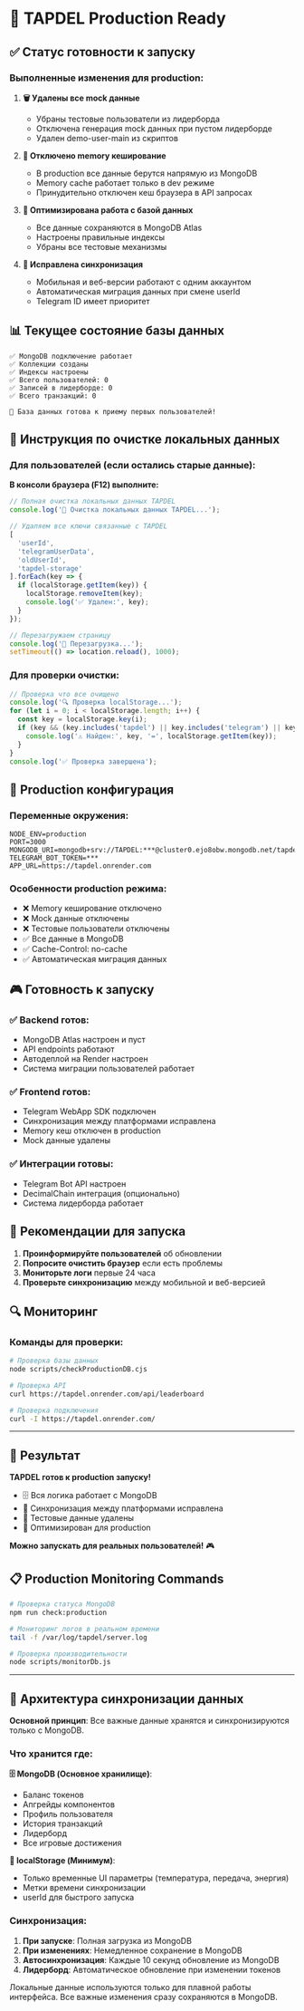 # 🚀 TAPDEL Production Ready

## ✅ Статус готовности к запуску

### Выполненные изменения для production:

1. **🗑️ Удалены все mock данные**
   - Убраны тестовые пользователи из лидерборда
   - Отключена генерация mock данных при пустом лидерборде
   - Удален demo-user-main из скриптов

2. **💾 Отключено memory кеширование**
   - В production все данные берутся напрямую из MongoDB
   - Memory cache работает только в dev режиме
   - Принудительно отключен кеш браузера в API запросах

3. **🎯 Оптимизирована работа с базой данных**
   - Все данные сохраняются в MongoDB Atlas
   - Настроены правильные индексы
   - Убраны все тестовые механизмы

4. **🔧 Исправлена синхронизация**
   - Мобильная и веб-версии работают с одним аккаунтом
   - Автоматическая миграция данных при смене userId
   - Telegram ID имеет приоритет

## 📊 Текущее состояние базы данных

```
✅ MongoDB подключение работает
✅ Коллекции созданы
✅ Индексы настроены
✅ Всего пользователей: 0
✅ Записей в лидерборде: 0
✅ Всего транзакций: 0

🎯 База данных готова к приему первых пользователей!
```

## 🧹 Инструкция по очистке локальных данных

### Для пользователей (если остались старые данные):

**В консоли браузера (F12) выполните:**

```javascript
// Полная очистка локальных данных TAPDEL
console.log('🧹 Очистка локальных данных TAPDEL...');

// Удаляем все ключи связанные с TAPDEL
[
  'userId',
  'telegramUserData', 
  'oldUserId',
  'tapdel-storage'
].forEach(key => {
  if (localStorage.getItem(key)) {
    localStorage.removeItem(key);
    console.log('✅ Удален:', key);
  }
});

// Перезагружаем страницу
console.log('🔄 Перезагрузка...');
setTimeout(() => location.reload(), 1000);
```

### Для проверки очистки:

```javascript
// Проверка что все очищено
console.log('🔍 Проверка localStorage...');
for (let i = 0; i < localStorage.length; i++) {
  const key = localStorage.key(i);
  if (key && (key.includes('tapdel') || key.includes('telegram') || key.includes('user'))) {
    console.log('⚠️ Найден:', key, '=', localStorage.getItem(key));
  }
}
console.log('✅ Проверка завершена');
```

## 🚀 Production конфигурация

### Переменные окружения:
```env
NODE_ENV=production
PORT=3000
MONGODB_URI=mongodb+srv://TAPDEL:***@cluster0.ejo8obw.mongodb.net/tapdel
TELEGRAM_BOT_TOKEN=***
APP_URL=https://tapdel.onrender.com
```

### Особенности production режима:
- ❌ Memory кеширование отключено
- ❌ Mock данные отключены
- ❌ Тестовые пользователи отключены
- ✅ Все данные в MongoDB
- ✅ Cache-Control: no-cache
- ✅ Автоматическая миграция данных

## 🎮 Готовность к запуску

### ✅ Backend готов:
- MongoDB Atlas настроен и пуст
- API endpoints работают
- Автодеплой на Render настроен
- Система миграции пользователей работает

### ✅ Frontend готов:
- Telegram WebApp SDK подключен
- Синхронизация между платформами исправлена
- Memory кеш отключен в production
- Mock данные удалены

### ✅ Интеграции готовы:
- Telegram Bot API настроен
- DecimalChain интеграция (опционально)
- Система лидерборда работает

## 📝 Рекомендации для запуска

1. **Проинформируйте пользователей** об обновлении
2. **Попросите очистить браузер** если есть проблемы
3. **Мониторьте логи** первые 24 часа
4. **Проверьте синхронизацию** между мобильной и веб-версией

## 🔍 Мониторинг

### Команды для проверки:
```bash
# Проверка базы данных
node scripts/checkProductionDB.cjs

# Проверка API
curl https://tapdel.onrender.com/api/leaderboard

# Проверка подключения
curl -I https://tapdel.onrender.com/
```

---

## 🎯 Результат

**TAPDEL готов к production запуску!**

- 🗄️ Вся логика работает с MongoDB
- 🔄 Синхронизация между платформами исправлена
- 🧹 Тестовые данные удалены
- 🚀 Оптимизирован для production

**Можно запускать для реальных пользователей!** 🎮 

## 📋 Production Monitoring Commands

```bash
# Проверка статуса MongoDB
npm run check:production

# Мониторинг логов в реальном времени
tail -f /var/log/tapdel/server.log

# Проверка производительности
node scripts/monitorDb.js
```

---

## 🔄 Архитектура синхронизации данных

**Основной принцип**: Все важные данные хранятся и синхронизируются только с MongoDB.

### Что хранится где:

**🗄️ MongoDB (Основное хранилище)**:
- Баланс токенов
- Апгрейды компонентов  
- Профиль пользователя
- История транзакций
- Лидерборд
- Все игровые достижения

**💾 localStorage (Минимум)**:
- Только временные UI параметры (температура, передача, энергия)
- Метки времени синхронизации
- userId для быстрого запуска

### Синхронизация:

1. **При запуске**: Полная загрузка из MongoDB
2. **При изменениях**: Немедленное сохранение в MongoDB  
3. **Автосинхронизация**: Каждые 10 секунд обновление из MongoDB
4. **Лидерборд**: Автоматическое обновление при изменении токенов

Локальные данные используются только для плавной работы интерфейса. Все важные изменения сразу сохраняются в MongoDB. 